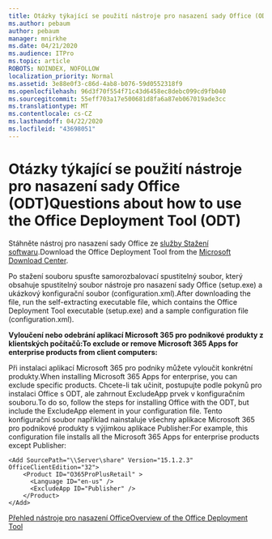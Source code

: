 ```yaml
---
title: Otázky týkající se použití nástroje pro nasazení sady Office (ODT)
ms.author: pebaum
author: pebaum
manager: mnirkhe
ms.date: 04/21/2020
ms.audience: ITPro
ms.topic: article
ROBOTS: NOINDEX, NOFOLLOW
localization_priority: Normal
ms.assetid: 3e88e0f3-c86d-4ab8-b076-59d0552318f9
ms.openlocfilehash: 96d3f70f554f71c43d6458ec8debc099cd9fb040
ms.sourcegitcommit: 55eff703a17e500681d8fa6a87eb067019ade3cc
ms.translationtype: MT
ms.contentlocale: cs-CZ
ms.lasthandoff: 04/22/2020
ms.locfileid: "43698051"
---
```

# <a name="questions-about-how-to-use-the-office-deployment-tool-odt"></a><span data-ttu-id="53abc-102">Otázky týkající se použití nástroje pro nasazení sady Office (ODT)</span><span class="sxs-lookup"><span data-stu-id="53abc-102">Questions about how to use the Office Deployment Tool (ODT)</span></span>

<span data-ttu-id="53abc-103">Stáhněte nástroj pro nasazení sady Office ze [služby Stažení softwaru](https://go.microsoft.com/fwlink/p/?LinkID=626065).</span><span class="sxs-lookup"><span data-stu-id="53abc-103">Download the Office Deployment Tool from the [Microsoft Download Center](https://go.microsoft.com/fwlink/p/?LinkID=626065).</span></span>
  
<span data-ttu-id="53abc-104">Po stažení souboru spusťte samorozbalovací spustitelný soubor, který obsahuje spustitelný soubor nástroje pro nasazení sady Office (setup.exe) a ukázkový konfigurační soubor (configuration.xml).</span><span class="sxs-lookup"><span data-stu-id="53abc-104">After downloading the file, run the self-extracting executable file, which contains the Office Deployment Tool executable (setup.exe) and a sample configuration file (configuration.xml).</span></span>
  
 <span data-ttu-id="53abc-105">**Vyloučení nebo odebrání aplikací Microsoft 365 pro podnikové produkty z klientských počítačů:**</span><span class="sxs-lookup"><span data-stu-id="53abc-105">**To exclude or remove Microsoft 365 Apps for enterprise products from client computers:**</span></span>
  
<span data-ttu-id="53abc-106">Při instalaci aplikací Microsoft 365 pro podniky můžete vyloučit konkrétní produkty.</span><span class="sxs-lookup"><span data-stu-id="53abc-106">When installing Microsoft 365 Apps for enterprise, you can exclude specific products.</span></span> <span data-ttu-id="53abc-107">Chcete-li tak učinit, postupujte podle pokynů pro instalaci Office s ODT, ale zahrnout ExcludeApp prvek v konfiguračním souboru.</span><span class="sxs-lookup"><span data-stu-id="53abc-107">To do so, follow the steps for installing Office with the ODT, but include the ExcludeApp element in your configuration file.</span></span> <span data-ttu-id="53abc-108">Tento konfigurační soubor například nainstaluje všechny aplikace Microsoft 365 pro podnikové produkty s výjimkou aplikace Publisher:</span><span class="sxs-lookup"><span data-stu-id="53abc-108">For example, this configuration file installs all the Microsoft 365 Apps for enterprise products except Publisher:</span></span>
  
```
<Add SourcePath="\\Server\share" Version="15.1.2.3" OfficeClientEdition="32">
    <Product ID="O365ProPlusRetail" >
      <Language ID="en-us" />
      <ExcludeApp ID="Publisher" />
    </Product>
</Add>
```

[<span data-ttu-id="53abc-109">Přehled nástroje pro nasazení Office</span><span class="sxs-lookup"><span data-stu-id="53abc-109">Overview of the Office Deployment Tool</span></span>](https://docs.microsoft.com/deployoffice/overview-of-the-office-2016-deployment-tool)
  

